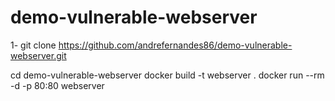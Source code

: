 # demo-vulnerable-webserver

1- git clone https://github.com/andrefernandes86/demo-vulnerable-webserver.git

cd demo-vulnerable-webserver
docker build -t webserver .
docker run --rm -d -p 80:80 webserver
